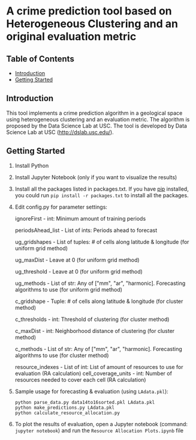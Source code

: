 # A crime prediction tool based on Heterogeneous Clustering and an original evaluation metric


## Table of Contents
- [Introduction](#introduction)
- [Getting Started](#getting-started)


## Introduction

This tool implements a crime prediction algorithm in a geological space using heterogeneous clustering and an evaluation metric. The algorithm is proposed by the Data Science Lab at USC. The tool is developed by Data Science Lab at USC (http://dslab.usc.edu/).


## Getting Started

1. Install Python
2. Install Jupyter Notebook (only if you want to visualize the results)
3. Install all the packages listed in packages.txt. If you have [pip](https://pypi.org/project/pip/) installed, you could run `pip install -r packages.txt` to install all the packages.
4. Edit config.py for parameter settings:

    ignoreFirst - int: Minimum amount of training periods

    periodsAhead_list - List of ints: Periods ahead to forecast

    ug_gridshapes - List of tuples: # of cells along latitude & longitude (for uniform grid method)

    ug_maxDist - Leave at 0 (for uniform grid method)

    ug_threshold - Leave at 0 (for uniform grid method)

    ug_methods - List of str: Any of ["mm", "ar", "harmonic]. Forecasting algorithms to use (for uniform grid method)

    c_gridshape - Tuple: # of cells along latitude & longitude (for cluster method)

    c_thresholds - int: Threshold of clustering (for cluster method)

    c_maxDist - int: Neighborhood distance of clustering (for cluster method)

    c_methods - List of str: Any of ["mm", "ar", "harmonic]. Forecasting algorithms to use (for cluster method)

    resource_indexes - List of int: List of amount of  resources to use for evaluation (RA calculation)
    cell_coverage_units - int: Number of resources needed to cover each cell (RA calculation)
5. Sample usage for forecasting & evaluation (using `LAdata.pkl`):

    ```
    python parse_data.py data14to16sorted.pkl LAdata.pkl
    python make_predictions.py LAdata.pkl
    python calculate_resource_allocation.py
    ````


6. To plot the results of evaluation, open a Jupyter notebook (command: `jupyter notebook`) and run the `Resource Allocation Plots.ipynb` file


